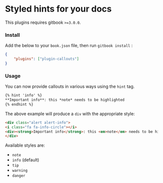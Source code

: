 Styled hints for your docs
==========================

This plugins requires gitbook `>=3.0.0`.

### Install

Add the below to your `book.json` file, then run `gitbook install` :

```json
{
    "plugins": ["plugin-callouts"]
}
```

### Usage

You can now provide callouts in various ways using the `hint` tag.

```markdown
{% hint 'info' %}
**Important info**: this *note* needs to be highlighted
{% endhint %}
```
The above example will produce a `div` with the appropriate style:

```html
<div class="alert alert-info">
<i class="fa fa-info-circle"></i>
<div><strong>Important info</strong>: this <em>note</em> needs to be highlighted</div>
</div>
```

Available styles are:

- `note`
- `info` (default)
- `tip`
- `warning`
- `danger`
